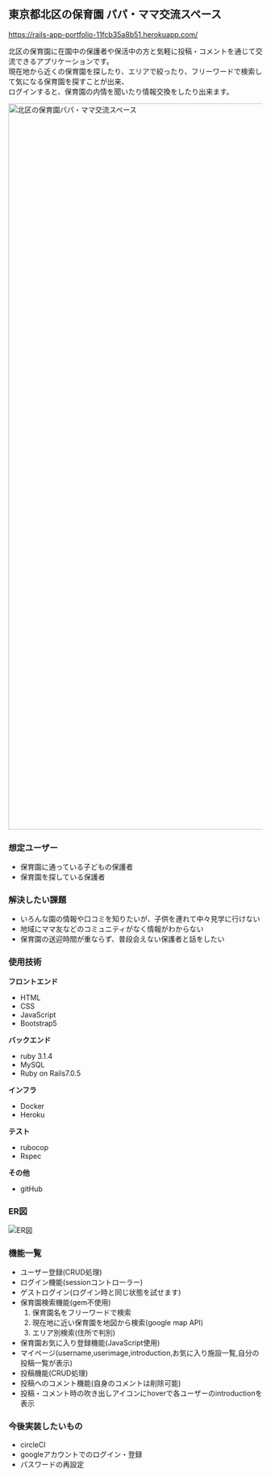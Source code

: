 ## 東京都北区の保育園 パパ・ママ交流スペース
https://rails-app-portfolio-11fcb35a8b51.herokuapp.com/

北区の保育園に在園中の保護者や保活中の方と気軽に投稿・コメントを通じて交流できるアプリケーションです。  
現在地から近くの保育園を探したり、エリアで絞ったり、フリーワードで検索して気になる保育園を探すことが出来、  
ログインすると、保育園の内情を聞いたり情報交換をしたり出来ます。  


<img width="1439" alt="北区の保育園パパ・ママ交流スペース" src="https://github.com/ayaka126/rails_app_portfolio/assets/125426841/b59a02bc-2009-4230-8a91-897543add01b">


### 想定ユーザー
- 保育園に通っている子どもの保護者
- 保育園を探している保護者

### 解決したい課題
- いろんな園の情報や口コミを知りたいが、子供を連れて中々見学に行けない  
- 地域にママ友などのコミュニティがなく情報がわからない  
- 保育園の送迎時間が重ならず、普段会えない保護者と話をしたい  

### 使用技術
**フロントエンド**
- HTML
- CSS
- JavaScript
- Bootstrap5

**バックエンド**
- ruby 3.1.4
- MySQL
- Ruby on Rails7.0.5

**インフラ**
- Docker
- Heroku

**テスト**
- rubocop
- Rspec

**その他**
- gitHub

### ER図
![ER図](https://github.com/ayaka126/rails_app_portfolio/assets/125426841/7d607093-fbde-4ed9-87ba-8cfa438b1ea7)

### 機能一覧
- ユーザー登録(CRUD処理)
- ログイン機能(sessionコントローラー)
- ゲストログイン(ログイン時と同じ状態を試せます)
- 保育園検索機能(gem不使用)
  1) 保育園名をフリーワードで検索
  2) 現在地に近い保育園を地図から検索(google map API)
  3) エリア別検索(住所で判別)
- 保育園お気に入り登録機能(JavaScript使用)
- マイページ(username,userimage,introduction,お気に入り施設一覧,自分の投稿一覧が表示)
- 投稿機能(CRUD処理)
- 投稿へのコメント機能(自身のコメントは削除可能)
- 投稿・コメント時の吹き出しアイコンにhoverで各ユーザーのintroductionを表示

### 今後実装したいもの
- circleCI
- googleアカウントでのログイン・登録
- パスワードの再設定
